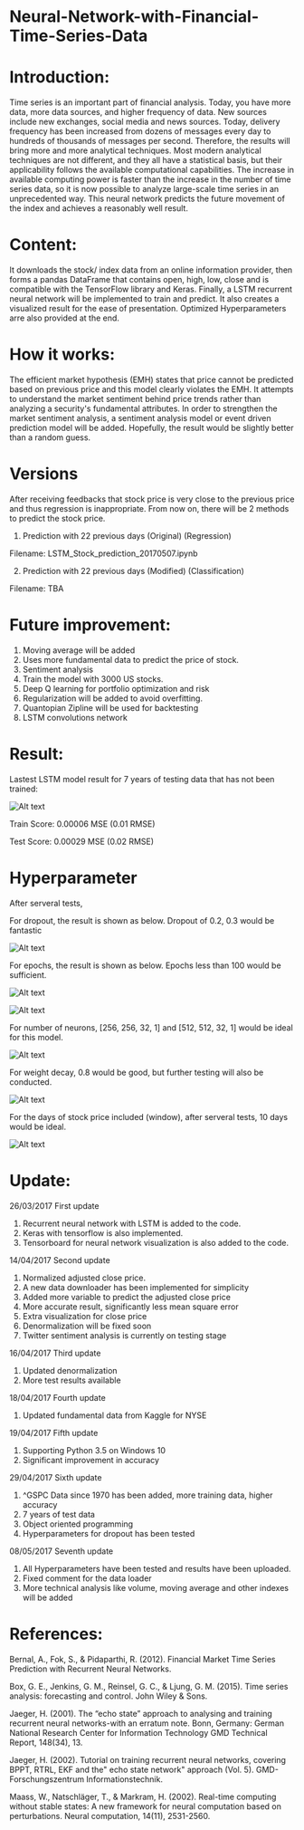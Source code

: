 # Neural-Network-with-Financial-Time-Series-Data

# Introduction:
Time series is an important part of financial analysis. Today, you have more data, more data sources, and higher frequency of data. New sources include new exchanges, social media and news sources. Today, delivery frequency has been increased from dozens of messages every day to hundreds of thousands of messages per second. Therefore, the results will bring more and more analytical techniques. Most modern analytical techniques are not different, and they all have a statistical basis, but their applicability follows the available computational capabilities. The increase in available computing power is faster than the increase in the number of time series data, so it is now possible to analyze large-scale time series in an unprecedented way. This neural network predicts the future movement of the index and achieves a reasonably well result.

# Content:
It downloads the stock/ index data from an online information provider, then forms a pandas DataFrame that contains open, high, low, close and is compatible with the TensorFlow library and Keras. Finally, a LSTM recurrent neural network will be implemented to train and predict. It also creates a visualized result for the ease of presentation. Optimized Hyperparameters arre also provided at the end.

# How it works:
The efficient market hypothesis (EMH) states that price cannot be predicted based on previous price and this model clearly violates the EMH. It attempts to understand the market sentiment behind price trends rather than analyzing a security's fundamental attributes. In order to strengthen the market sentiment analysis, a sentiment analysis model or event driven prediction model will be added. Hopefully, the result would be slightly better than a random guess.

# Versions
After receiving feedbacks that stock price is very close to the previous price and thus regression is inappropriate. From now on, there will be 2 methods to predict the stock price.

1. Prediction with 22 previous days (Original) (Regression)

Filename: LSTM_Stock_prediction_20170507.ipynb

2. Prediction with 22 previous days (Modified) (Classification)

Filename: TBA


# Future improvement:
1. Moving average will be added
2. Uses more fundamental data to predict the price of stock.
3. Sentiment analysis
4. Train the model with 3000 US stocks.
5. Deep Q learning for portfolio optimization and risk
6. Regularization will be added to avoid overfitting.
7. Quantopian Zipline will be used for backtesting
8. LSTM convolutions network 


# Result:
Lastest LSTM model result for 7 years of testing data that has not been trained:

![Alt text](https://github.com/BenjiKCF/Neural-Network-with-Financial-Time-Series-Data/blob/master/result2.png)

Train Score: 0.00006 MSE (0.01 RMSE)

Test Score: 0.00029 MSE (0.02 RMSE)

# Hyperparameter
After serveral tests,

For dropout, the result is shown as below. Dropout of 0.2, 0.3 would be fantastic

![Alt text](https://github.com/BenjiKCF/Neural-Network-with-Financial-Time-Series-Data/blob/master/dropout.png)

For epochs, the result is shown as below. Epochs less than 100 would be sufficient.

![Alt text](https://github.com/BenjiKCF/Neural-Network-with-Financial-Time-Series-Data/blob/master/epochs2.png)

![Alt text](https://github.com/BenjiKCF/Neural-Network-with-Financial-Time-Series-Data/blob/master/epochs.png)

For number of neurons, [256, 256, 32, 1] and [512, 512, 32, 1] would be ideal for this model.

![Alt text](https://github.com/BenjiKCF/Neural-Network-with-Financial-Time-Series-Data/blob/master/neurons.png)

For weight decay, 0.8 would be good, but further testing will also be conducted.

![Alt text](https://github.com/BenjiKCF/Neural-Network-with-Financial-Time-Series-Data/blob/master/decay.png)

For the days of stock price included (window), after serveral tests, 10 days would be ideal.

![Alt text](https://github.com/BenjiKCF/Neural-Network-with-Financial-Time-Series-Data/blob/master/window.png)

# Update:
26/03/2017 First update
1. Recurrent neural network with LSTM is added to the code. 
2. Keras with tensorflow is also implemented. 
3. Tensorboard for neural network visualization is also added to the code.

14/04/2017 Second update
1. Normalized adjusted close price. 
2. A new data downloader has been implemented for simplicity
3. Added more variable to predict the adjusted close price
4. More accurate result, significantly less mean square error
5. Extra visualization for close price
6. Denormalization will be fixed soon
7. Twitter sentiment analysis is currently on testing stage

16/04/2017 Third update
1. Updated denormalization 
2. More test results available

18/04/2017 Fourth update
1. Updated fundamental data from Kaggle for NYSE 

19/04/2017 Fifth update
1. Supporting Python 3.5 on Windows 10
2. Significant improvement in accuracy

29/04/2017 Sixth update
1. ^GSPC Data since 1970 has been added, more training data, higher accuracy
2. 7 years of test data 
3. Object oriented programming
4. Hyperparameters for dropout has been tested

08/05/2017 Seventh update
1. All Hyperparameters have been tested and results have been uploaded.
2. Fixed comment for the data loader
3. More technical analysis like volume, moving average and other indexes will be added

# References:
Bernal, A., Fok, S., & Pidaparthi, R. (2012). Financial Market Time Series Prediction with Recurrent Neural Networks.

Box, G. E., Jenkins, G. M., Reinsel, G. C., & Ljung, G. M. (2015). Time series analysis: forecasting and control. John Wiley & Sons.

Jaeger, H. (2001). The “echo state” approach to analysing and training recurrent neural networks-with an erratum note. Bonn, Germany: German National Research Center for Information Technology GMD Technical Report, 148(34), 13.

Jaeger, H. (2002). Tutorial on training recurrent neural networks, covering BPPT, RTRL, EKF and the" echo state network" approach (Vol. 5). GMD-Forschungszentrum Informationstechnik.

Maass, W., Natschläger, T., & Markram, H. (2002). Real-time computing without stable states: A new framework for neural computation based on perturbations. Neural computation, 14(11), 2531-2560.
